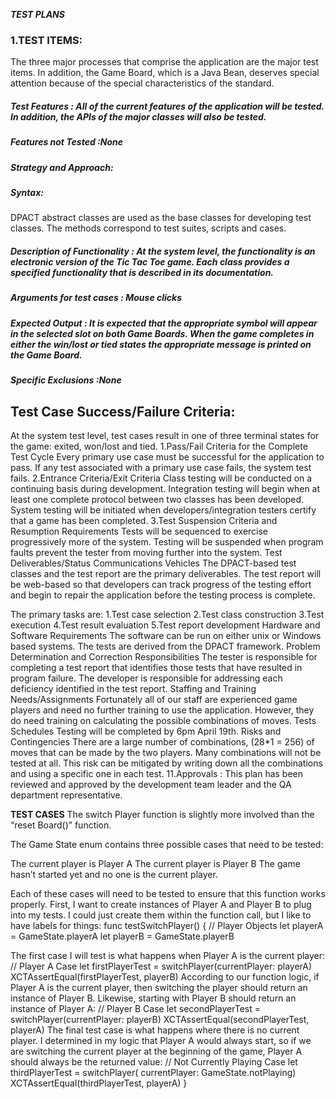 ***TEST PLANS***

### 1.TEST ITEMS:
The three major processes that comprise the application are the major test items. In addition, the Game Board, which is a Java Bean, deserves special attention because of the special characteristics of the standard.
##### Test Features : All of  the current features of the application will be tested. In addition, the APIs of the major classes will also be tested.
##### Features not Tested :None
##### Strategy and Approach:
##### Syntax:
DPACT abstract classes are used as the base classes for developing test classes. The methods correspond to test suites, scripts and cases.
##### Description of Functionality : At the system level, the functionality is an electronic version of the Tic Tac Toe  game. Each class provides a specified functionality that is described in its documentation.
##### Arguments for test cases : Mouse clicks
##### Expected Output : It is expected that the appropriate symbol will appear in the selected slot on both Game Boards. When the game completes in either the win/lost or tied states the appropriate message is printed on the Game Board.
##### Specific Exclusions :None
## Test Case Success/Failure Criteria:
At the system test level, test cases result in one of three terminal states for the game: exited, won/lost and tied.
           1.Pass/Fail Criteria for the Complete Test Cycle
Every primary use case must be successful for the application to pass. If any test associated with a primary use case fails, the system test fails.
           2.Entrance Criteria/Exit Criteria
Class testing will be conducted on a continuing basis during development. Integration testing will begin when at least one complete protocol between two classes has been developed. System testing will be initiated when developers/integration testers certify that a game has been completed.
          3.Test Suspension Criteria and Resumption Requirements
Tests will be sequenced to exercise progressively more of the system. Testing will be suspended when program faults prevent the tester from moving further into the system.
Test Deliverables/Status Communications Vehicles
The DPACT-based test classes and the test report are the primary deliverables. The test report will be web-based so that developers can track progress of the testing effort and begin to repair the application before the testing process is complete.

The primary tasks are:
                              1.Test case selection
                              2.Test class construction
                              3.Test execution
                              4.Test result evaluation
                              5.Test report development
Hardware and Software Requirements
The software can be run on either unix or Windows based systems. The tests are derived from the DPACT framework.
Problem Determination and Correction Responsibilities
The tester is responsible for completing a test report that identifies those tests that have resulted in program failure. The developer is responsible for addressing each deficiency identified in the test report.
Staffing and Training Needs/Assignments
Fortunately all of our staff are experienced game players and need no further training to use the application. However, they do need training on calculating the possible combinations of moves.
Tests Schedules
Testing will be completed by 6pm April 19th.
Risks and Contingencies
There are a large number of combinations, (28*1 = 256) of moves that can be made by the two players. Many combinations will not be tested at all. This risk can be mitigated by writing down all the combinations and using a specific one in each test.
       11.Approvals : This plan has been reviewed and approved by the development team leader and the QA department representative.


**TEST CASES**
The switch Player function is slightly more involved than the “reset Board()” function.

The Game State enum contains three possible cases that need to be tested:

The current player is Player A
The current player is Player B
The game hasn’t started yet and no one is the current player.

 Each of these cases will need to be tested to ensure that this function works properly. First, I want to create instances of Player A and Player B to plug into my tests. I could just create them within the function call, but I like to have labels for things:
func testSwitchPlayer() {
	// Player Objects
	let playerA = GameState.playerA
	let playerB = GameState.playerB

The first case I will test is what happens when Player A is the current player:
// Player A Case
let firstPlayerTest = switchPlayer(currentPlayer: playerA)
XCTAssertEqual(firstPlayerTest, playerB)
According to our function logic, if Player A is the current player, then switching the player should return an instance of Player B. Likewise, starting with Player B should return an instance of Player A:
// Player B Case
let secondPlayerTest = switchPlayer(currentPlayer: playerB)
XCTAssertEqual(secondPlayerTest, playerA)
The final test case is what happens where there is no current player. I determined in my logic that Player A would always start, so if we are switching the current player at the beginning of the game, Player A should always be the returned value:
	// Not Currently Playing Case
	let thirdPlayerTest = switchPlayer(
            currentPlayer: GameState.notPlaying)
	XCTAssertEqual(thirdPlayerTest, playerA)
}
